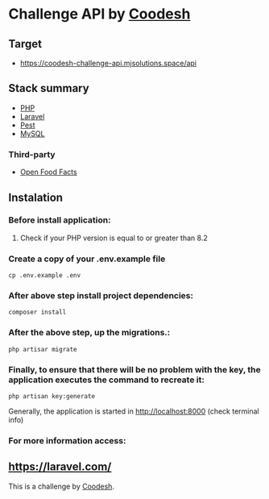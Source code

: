 # Challenge API by [Coodesh](https://coodesh.com/)

## Target

-   https://coodesh-challenge-api.mjsolutions.space/api

## Stack summary

-   [PHP](https://www.php.net/docs.php)
-   [Laravel](https://laravel.com/)
-   [Pest](https://pestphp.com/docs)
-   [MySQL](https://dev.mysql.com/doc/)

### Third-party

-   [Open Food Facts](https://br.openfoodfacts.org/data)

## Instalation

### Before install application:

1.  Check if your PHP version is equal to or greater than 8.2

### Create a copy of your .env.example file

    cp .env.example .env

### After above step install project dependencies:

    composer install

### After the above step, up the migrations.:

    php artisar migrate

### Finally, to ensure that there will be no problem with the key, the application executes the command to recreate it:

    php artisan key:generate

Generally, the application is started in [http://localhost:8000](http://localhost:8000) (check terminal info)

### For more information access:

## https://laravel.com/

This is a challenge by [Coodesh](https://coodesh.com/).

